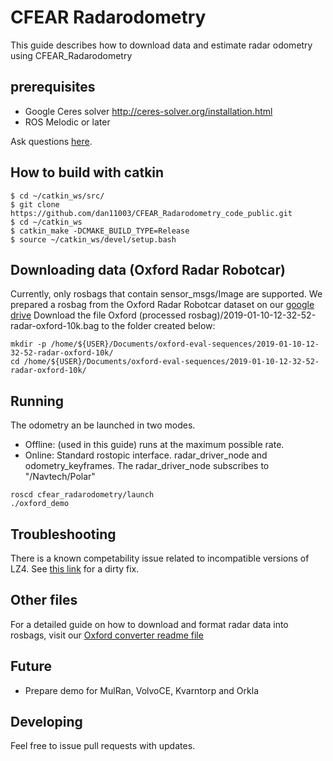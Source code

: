 


# CFEAR Radarodometry
This guide describes how to download data and estimate radar odometry using CFEAR_Radarodometry
  
## prerequisites
  * Google Ceres solver  http://ceres-solver.org/installation.html
  * ROS Melodic or later


Ask questions [here](https://github.com/dan11003/CFEAR_Radarodometry_code_public/issues).

## How to build with catkin

```
$ cd ~/catkin_ws/src/
$ git clone https://github.com/dan11003/CFEAR_Radarodometry_code_public.git
$ cd ~/catkin_ws
$ catkin_make -DCMAKE_BUILD_TYPE=Release 
$ source ~/catkin_ws/devel/setup.bash
```
## Downloading data (Oxford Radar Robotcar)
Currently, only rosbags that contain sensor_msgs/Image are supported.
We prepared a rosbag from the Oxford Radar Robotcar dataset on our [google drive](https://drive.google.com/drive/folders/12YNIvHQqSO5Et3UIzKD1z3XQACpoGZ1L?usp=sharing)
Download the file Oxford (processed rosbag)/2019-01-10-12-32-52-radar-oxford-10k.bag to the folder created below:
```
mkdir -p /home/${USER}/Documents/oxford-eval-sequences/2019-01-10-12-32-52-radar-oxford-10k/
cd /home/${USER}/Documents/oxford-eval-sequences/2019-01-10-12-32-52-radar-oxford-10k/
```

## Running
The odometry an be launched in two modes.
* Offline: (used in this guide) runs at the maximum possible rate.
* Online: Standard rostopic interface. radar_driver_node and odometry_keyframes. The radar_driver_node subscribes to "/Navtech/Polar" 

```
roscd cfear_radarodometry/launch
./oxford_demo
```


## Troubleshooting

There is a known competability issue related to incompatible versions of LZ4. See [this link](https://github.com/ethz-asl/lidar_align/issues/16) for a dirty fix.

## Other files
For a detailed guide on how to download and format radar data into rosbags, visit our [Oxford converter readme file](https://docs.google.com/document/d/1ij8E4PMpCpBwWYbRAdU9rnScocOaMB4Sqz4XS48XWoo/edit?usp=sharing)

## Future

* Prepare demo for MulRan, VolvoCE, Kvarntorp and Orkla

## Developing

Feel free to issue pull requests with updates.



